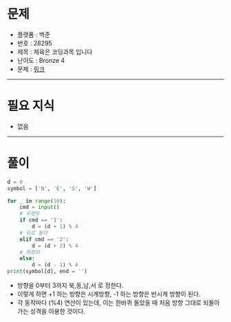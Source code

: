 # 문제
- 플랫폼 : 백준
- 번호 : 28295
- 제목 : 체육은 코딩과목 입니다
- 난이도 : Bronze 4
- 문제 : <a href="https://www.acmicpc.net/problem/28295" target="_blank">링크</a>

---

# 필요 지식
- 없음

---

# 풀이
```python
d = 0
symbol = ['N', 'E', 'S', 'W']

for _ in range(10):
    cmd = input()
    # 우향우
    if cmd == '1':
        d = (d + 1) % 4
    # 뒤로 돌아
    elif cmd == '2':
        d = (d + 2) % 4
    # 좌향좌
    else:
        d = (d - 1) % 4
print(symbol[d], end = '')
```
- 방향을 0부터 3까지 북,동,남,서 로 정한다. 
- 이렇게 하면 +1 하는 방향은 시계방향, -1 하는 방향은 반시계 방향이 된다.
- 각 동작마다 (%4) 연산이 있는데, 이는 한바퀴 돌았을 때 처음 방향 그대로 되돌아가는 성격을 이용한 것이다.

